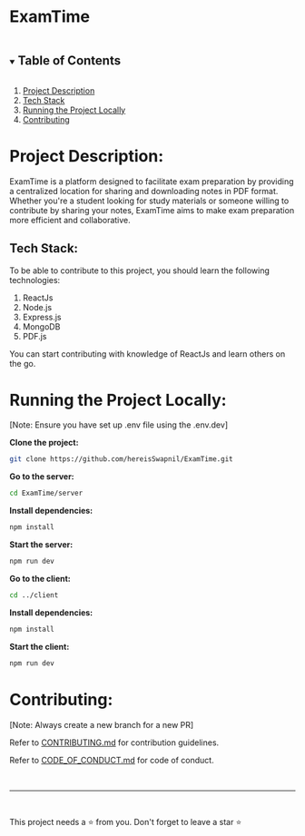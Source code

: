 # ExamTime

<details open="open">
  <summary><h2 style="display: inline-block">Table of Contents</h2></summary>
  <ol>
    <li><a href="#1-project-description">Project Description</a></li>
    <li><a href="#2-tech-stack">Tech Stack</a></li>
    <li><a href="#3-running-the-project-locally">Running the Project Locally</a></li>
    <li><a href="#4-contributing">Contributing</a></li>
  </ol>
</details>

# <a name="1-project-description">Project Description:</a>

ExamTime is a platform designed to facilitate exam preparation by providing a centralized location for sharing and downloading notes in PDF format. Whether you're a student looking for study materials or someone willing to contribute by sharing your notes, ExamTime aims to make exam preparation more efficient and collaborative.

## <a name="2-tech-stack">Tech Stack:</a>

To be able to contribute to this project, you should learn the following technologies:

1. ReactJs
2. Node.js
3. Express.js
4. MongoDB
5. PDF.js

You can start contributing with knowledge of ReactJs and learn others on the go.

# <a name="3-running-the-project-locally">Running the Project Locally:</a>

[Note: Ensure you have set up .env file using the .env.dev]

**Clone the project:**

```bash
git clone https://github.com/hereisSwapnil/ExamTime.git
```

**Go to the server:**

```bash
cd ExamTime/server
```

**Install dependencies:**

```bash
npm install
```

**Start the server:**

```bash
npm run dev
```

**Go to the client:**

```bash
cd ../client
```

**Install dependencies:**

```bash
npm install
```

**Start the client:**

```bash
npm run dev
```

# <a name="4-contributing">Contributing:</a>

[Note: Always create a new branch for a new PR]

Refer to [CONTRIBUTING.md](https://github.com/hereisSwapnil/ExamTime/blob/main/CONTRIBUTING.md) for contribution guidelines.

Refer to [CODE_OF_CONDUCT.md](https://github.com/hereisSwapnil/ExamTime/blob/main/CODE_OF_CONDUCT.md) for code of conduct.

<br>

---

<br>

This project needs a ⭐️ from you. Don't forget to leave a star ⭐️
